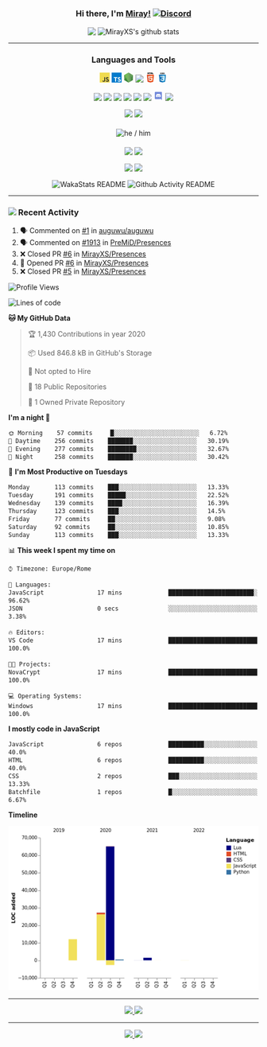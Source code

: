 <div align="center">

### Hi there, I'm [Miray!](https://mirayxs.github.io) <a href="https://discord.gg/CkdjnCR"><img src="https://raw.githubusercontent.com/anuraghazra/anuraghazra/master/assets/discord-round.svg" alt="Discord" width="27px"></a>

  <img align="center" src="https://github-readme-stats.vercel.app/api?username=MirayXS&show_icons=true&line_height=27&include_all_commits=true&count_private=true" />
  <img align="center" src="https://github-readme-stats.vercel.app/api/top-langs/?username=MirayXS" alt="MirayXS's github stats" />
  
  <hr>

### **Languages and Tools**  

<code><img height="20" src="https://raw.githubusercontent.com/github/explore/master/topics/javascript/javascript.png"></code>
<code><img height="20" src="https://raw.githubusercontent.com/github/explore/master/topics/typescript/typescript.png"></code>
<code><img height="20" src="https://raw.githubusercontent.com/github/explore/master/topics/nodejs/nodejs.png"></code>
<code><img height="20" src="https://cdn.discordapp.com/emojis/403294924432211968.png"></code>
<code><img height="20" src="https://raw.githubusercontent.com/github/explore/master/topics/html/html.png"></code>
<code><img height="20" src="https://raw.githubusercontent.com/github/explore/master/topics/css/css.png"></code>

<code><img height="20" src="https://code.visualstudio.com/favicon.ico"></code>
<code><img height="20" src="https://brand.heroku.com/static/media/heroku-logo-solid.ab0c1b46.svg"></code>
<code><img height="20" src="https://seeklogo.com/images/W/windows-10-icon-logo-5BC5C69712-seeklogo.com.png"></code>
<code><img height="20" src="https://www.google.com/chrome/static/images/chrome-logo.svg"></code>
<code><img height="20" src="https://git-scm.com/images/logos/downloads/Git-Icon-1788C.png"></code>
<code><img height="20" src="https://simpleicons.org/icons/github.svg"></code>
<code><img height="20" src="https://raw.githubusercontent.com/github/explore/master/topics/discord/discord.png"></code>
<code><img height="20" src="https://cdn.discordapp.com/emojis/735928635181105262.png?v=1"></code>

<code><img height="30" src="https://mirayxs.github.io/SplatHeX/splat2/flags/it.png"></code>
<code><img height="30" src="https://mirayxs.github.io/SplatHeX/splat2/flags/en.png"></code>

  <img src="https://raw.githubusercontent.com/klaasnicolaas/ColoredBadges/master/svg/pronouns/hehim.svg" alt="he / him" style="vertical-align:top; margin:6px 4px">

![](https://img.shields.io/endpoint?label=Status&url=https://dev.discordprofiles.me/api/badge/status/325605285731500033?simple=true&logo=discord&logoColor=white&color=43B581)
![](https://img.shields.io/endpoint?label=Playing&url=https://dev.discordprofiles.me/api/badge/playing/325605285731500033?vscode=false&logo=nintendo-switch&color=8A96E9)

![](https://img.shields.io/endpoint?label=Visual%20Studio%20Code&url=https://dev.discordprofiles.me/api/badge/vscode/325605285731500033)
![](https://img.shields.io/endpoint?label=Spotify&url=https://dev.discordprofiles.me/api/badge/spotify/325605285731500033&color=1ED45F)

![WakaStats README](https://github.com/MirayXS/MirayXS/workflows/WakaStats%20README/badge.svg)
![Github Activity README](https://github.com/MirayXS/MirayXS/workflows/GitHub%20Activity%20README/badge.svg)
  <hr>

<div align="left">

### <img src="https://github.com/astrit/css.gg/raw/master/icons/svg/coffee.svg"> Recent Activity

<!--START_SECTION:activity-->
1. 🗣 Commented on [#1](https://github.com//auguwu/auguwu/issues/1) in [auguwu/auguwu](https://github.com//auguwu/auguwu)
2. 🗣 Commented on [#1913](https://github.com//PreMiD/Presences/issues/1913) in [PreMiD/Presences](https://github.com//PreMiD/Presences)
3. ❌ Closed PR [#6](https://github.com//MirayXS/Presences/pull/6) in [MirayXS/Presences](https://github.com//MirayXS/Presences)
4. 💪 Opened PR [#6](https://github.com//MirayXS/Presences/pull/6) in [MirayXS/Presences](https://github.com//MirayXS/Presences)
5. ❌ Closed PR [#5](https://github.com//MirayXS/Presences/pull/5) in [MirayXS/Presences](https://github.com//MirayXS/Presences)
<!--END_SECTION:activity-->
  
<!--START_SECTION:waka-->
![Profile Views](http://img.shields.io/badge/Profile%20Views-75-blue)

![Lines of code](https://img.shields.io/badge/From%20Hello%20World%20I've%20written-23.3%20million%20Lines%20of%20code-blue)

**🐱 My GitHub Data** 

> 🏆 1,430 Contributions in year 2020
 > 
> 📦 Used 846.8 kB in GitHub's Storage 
 > 
> 🚫 Not opted to Hire
 > 
> 📜 18 Public Repositories 
 > 
> 🔑 1 Owned Private Repository 
 > 
**I'm a night 🦉** 

```text
🌞 Morning    57 commits     █░░░░░░░░░░░░░░░░░░░░░░░░   6.72% 
🌆 Daytime    256 commits    ███████░░░░░░░░░░░░░░░░░░   30.19% 
🌃 Evening    277 commits    ████████░░░░░░░░░░░░░░░░░   32.67% 
🌙 Night      258 commits    ███████░░░░░░░░░░░░░░░░░░   30.42%

```
📅 **I'm Most Productive on Tuesdays** 

```text
Monday       113 commits    ███░░░░░░░░░░░░░░░░░░░░░░   13.33% 
Tuesday      191 commits    █████░░░░░░░░░░░░░░░░░░░░   22.52% 
Wednesday    139 commits    ████░░░░░░░░░░░░░░░░░░░░░   16.39% 
Thursday     123 commits    ███░░░░░░░░░░░░░░░░░░░░░░   14.5% 
Friday       77 commits     ██░░░░░░░░░░░░░░░░░░░░░░░   9.08% 
Saturday     92 commits     ██░░░░░░░░░░░░░░░░░░░░░░░   10.85% 
Sunday       113 commits    ███░░░░░░░░░░░░░░░░░░░░░░   13.33%

```


📊 **This week I spent my time on** 

```text
⌚︎ Timezone: Europe/Rome

💬 Languages: 
JavaScript               17 mins             ████████████████████████░   96.62% 
JSON                     0 secs              ░░░░░░░░░░░░░░░░░░░░░░░░░   3.38%

🔥 Editors: 
VS Code                  17 mins             █████████████████████████   100.0%

🐱‍💻 Projects: 
NovaCrypt                17 mins             █████████████████████████   100.0%

💻 Operating Systems: 
Windows                  17 mins             █████████████████████████   100.0%

```

**I mostly code in JavaScript** 

```text
JavaScript               6 repos             ██████████░░░░░░░░░░░░░░░   40.0% 
HTML                     6 repos             ██████████░░░░░░░░░░░░░░░   40.0% 
CSS                      2 repos             ███░░░░░░░░░░░░░░░░░░░░░░   13.33% 
Batchfile                1 repos             █░░░░░░░░░░░░░░░░░░░░░░░░   6.67%

```


**Timeline**

![Chart not found](https://github.com/MirayXS/MirayXS/blob/master/charts/bar_graph.png) 


<!--END_SECTION:waka-->


<hr>

<div align="center">
<a href="https://github.com/MirayXS/SplatHeX">
  <img src="https://github-readme-stats.vercel.app/api/pin/?username=MirayXS&repo=SplatHeX" />
</a>
<a href="https://github.com/MirayXS/SplatDatabase">
  <img src="https://github-readme-stats.vercel.app/api/pin/?username=MirayXS&repo=SplatDatabase" />
</a>
  <hr>
<a href="https://github.com/MirayXS/UnityNite">
  <img src="https://github-readme-stats.vercel.app/api/pin/?username=MirayXS&repo=UnityNite" />
</a>
<a href="https://github.com/MirayXS/HybridJS">
  <img src="https://github-readme-stats.vercel.app/api/pin/?username=MirayXS&repo=HybridJS" />
</a>
    </div>
    </div>

